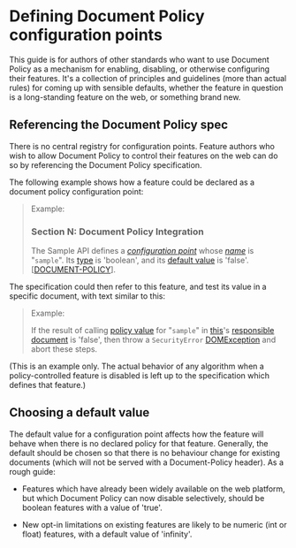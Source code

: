 # Defining Document Policy configuration points

This guide is for authors of other standards who want to use Document Policy
as a mechanism for enabling, disabling, or otherwise configuring their features.
It's a collection of principles and guidelines (more than actual rules) for
coming up with sensible defaults, whether the feature in question is a
long-standing feature on the web, or something brand new.

## Referencing the Document Policy spec

There is no central registry for configuration points. Feature authors who wish
to allow Document Policy to control their features on the web can do so by
referencing the Document Policy specification.

The following example shows how a feature could be declared as a document policy
configuration point:

> Example:
>
>### Section N: Document Policy Integration
> The Sample API defines a [*configuration point*](https://wicg.github.io/document-policy/#configuration-point)
> whose [*name*](https://wicg.github.io/document-policy/#configuration-point-name)
> is "`sample`". Its [type](https://wicg.github.io/document-policy/#configuration-point-type)
> is 'boolean', and its [default value](https://wicg.github.io/document-policy/#configuration-point-default-value)
> is 'false'. \[[DOCUMENT-POLICY](https://wicg.github.io/document-policy/)\].

The specification could then refer to this feature, and test its value in a
specific document, with text similar to this:

> Example:
>
> If the result of calling [policy value](https://wicg.github.io/document-policy/#get-policy-value)
> for "`sample`" in [this](https://heycam.github.io/webidl/#this)'s
> [responsible document](https://html.spec.whatwg.org/multipage/webappapis.html#responsible-document)
> is 'false', then throw a `SecurityError`
> [DOMException](https://heycam.github.io/webidl/#dfn-DOMException) and abort these steps.

(This is an example only. The actual behavior of any algorithm when a
policy-controlled feature is disabled is left up to the specification which
defines that feature.)

## Choosing a default value

The default value for a configuration point affects how the feature will behave
when there is no declared policy for that feature. Generally, the default should
be chosen so that there is no behaviour change for existing documents (which
will not be served with a Document-Policy header). As a rough guide:

* Features which have already been widely available on the web platform, but
which Document Policy can now disable selectively, should be boolean features
with a value of 'true'.

* New opt-in limitations on existing features are likely to be numeric (int or
float) features, with a default value of 'infinity'.
